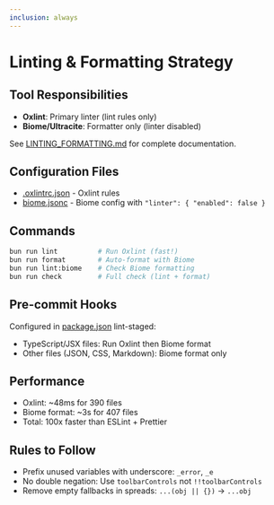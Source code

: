```yaml
---
inclusion: always
---
```

# Linting & Formatting Strategy

## Tool Responsibilities
- **Oxlint**: Primary linter (lint rules only)
- **Biome/Ultracite**: Formatter only (linter disabled)

See [LINTING_FORMATTING.md](mdc:LINTING_FORMATTING.md) for complete documentation.

## Configuration Files
- [.oxlintrc.json](mdc:.oxlintrc.json) - Oxlint rules
- [biome.jsonc](mdc:biome.jsonc) - Biome config with `"linter": { "enabled": false }`

## Commands
```bash
bun run lint          # Run Oxlint (fast!)
bun run format        # Auto-format with Biome
bun run lint:biome    # Check Biome formatting
bun run check         # Full check (lint + format)
```

## Pre-commit Hooks
Configured in [package.json](mdc:package.json) lint-staged:
- TypeScript/JSX files: Run Oxlint then Biome format
- Other files (JSON, CSS, Markdown): Biome format only

## Performance
- Oxlint: ~48ms for 390 files
- Biome format: ~3s for 407 files
- Total: 100x faster than ESLint + Prettier

## Rules to Follow
- Prefix unused variables with underscore: `_error`, `_e`
- No double negation: Use `toolbarControls` not `!!toolbarControls`
- Remove empty fallbacks in spreads: `...(obj || {})` → `...obj`
